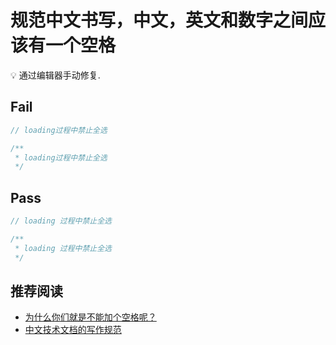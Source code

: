 # 规范中文书写，中文，英文和数字之间应该有一个空格

💡 通过编辑器手动修复.

## Fail

```javascript
// loading过程中禁止全选

/**
 * loading过程中禁止全选
 */
```

## Pass

```javascript
// loading 过程中禁止全选

/**
 * loading 过程中禁止全选
 */
```

## 推荐阅读

- [为什么你们就是不能加个空格呢？](https://github.com/vinta/pangu.js)
- [中文技术文档的写作规范](https://github.com/ruanyf/document-style-guide/blob/master/docs/text.md)
